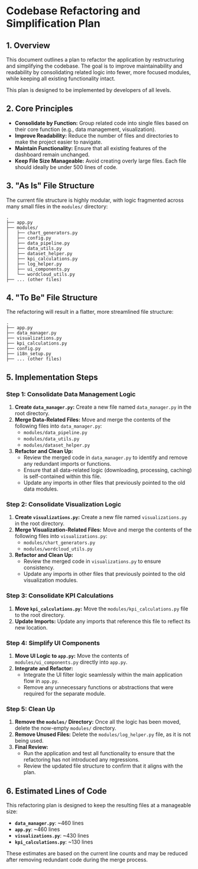 
# Codebase Refactoring and Simplification Plan

## 1. Overview

This document outlines a plan to refactor the application by restructuring and simplifying the codebase. The goal is to improve maintainability and readability by consolidating related logic into fewer, more focused modules, while keeping all existing functionality intact.

This plan is designed to be implemented by developers of all levels.

## 2. Core Principles

*   **Consolidate by Function:** Group related code into single files based on their core function (e.g., data management, visualization).
*   **Improve Readability:** Reduce the number of files and directories to make the project easier to navigate.
*   **Maintain Functionality:** Ensure that all existing features of the dashboard remain unchanged.
*   **Keep File Size Manageable:** Avoid creating overly large files. Each file should ideally be under 500 lines of code.

## 3. "As Is" File Structure

The current file structure is highly modular, with logic fragmented across many small files in the `modules/` directory:

```
.
├── app.py
├── modules/
│   ├── chart_generators.py
│   ├── config.py
│   ├── data_pipeline.py
│   ├── data_utils.py
│   ├── dataset_helper.py
│   ├── kpi_calculations.py
│   ├── log_helper.py
│   ├── ui_components.py
│   └── wordcloud_utils.py
├── ... (other files)
```

## 4. "To Be" File Structure

The refactoring will result in a flatter, more streamlined file structure:

```
.
├── app.py
├── data_manager.py
├── visualizations.py
├── kpi_calculations.py
├── config.py
├── i18n_setup.py
├── ... (other files)
```

## 5. Implementation Steps

### Step 1: Consolidate Data Management Logic

1.  **Create `data_manager.py`:** Create a new file named `data_manager.py` in the root directory.
2.  **Merge Data-Related Files:** Move and merge the contents of the following files into `data_manager.py`:
    *   `modules/data_pipeline.py`
    *   `modules/data_utils.py`
    *   `modules/dataset_helper.py`
3.  **Refactor and Clean Up:**
    *   Review the merged code in `data_manager.py` to identify and remove any redundant imports or functions.
    *   Ensure that all data-related logic (downloading, processing, caching) is self-contained within this file.
    *   Update any imports in other files that previously pointed to the old data modules.

### Step 2: Consolidate Visualization Logic

1.  **Create `visualizations.py`:** Create a new file named `visualizations.py` in the root directory.
2.  **Merge Visualization-Related Files:** Move and merge the contents of the following files into `visualizations.py`:
    *   `modules/chart_generators.py`
    *   `modules/wordcloud_utils.py`
3.  **Refactor and Clean Up:**
    *   Review the merged code in `visualizations.py` to ensure consistency.
    *   Update any imports in other files that previously pointed to the old visualization modules.

### Step 3: Consolidate KPI Calculations

1.  **Move `kpi_calculations.py`:** Move the `modules/kpi_calculations.py` file to the root directory.
2.  **Update Imports:** Update any imports that reference this file to reflect its new location.

### Step 4: Simplify UI Components

1.  **Move UI Logic to `app.py`:** Move the contents of `modules/ui_components.py` directly into `app.py`.
2.  **Integrate and Refactor:**
    *   Integrate the UI filter logic seamlessly within the main application flow in `app.py`.
    *   Remove any unnecessary functions or abstractions that were required for the separate module.

### Step 5: Clean Up

1.  **Remove the `modules/` Directory:** Once all the logic has been moved, delete the now-empty `modules/` directory.
2.  **Remove Unused Files:** Delete the `modules/log_helper.py` file, as it is not being used.
3.  **Final Review:**
    *   Run the application and test all functionality to ensure that the refactoring has not introduced any regressions.
    *   Review the updated file structure to confirm that it aligns with the plan.

## 6. Estimated Lines of Code

This refactoring plan is designed to keep the resulting files at a manageable size:

*   **`data_manager.py`**: ~460 lines
*   **`app.py`**: ~460 lines
*   **`visualizations.py`**: ~430 lines
*   **`kpi_calculations.py`**: ~130 lines

These estimates are based on the current line counts and may be reduced after removing redundant code during the merge process.
